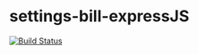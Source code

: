 # settings-bill-expressJS

[![Build Status](https://travis-ci.org/Sesethu24/settings-bill-expressJS.svg?branch=master)](https://travis-ci.org/Sesethu24/settings-bill-expressJS)


